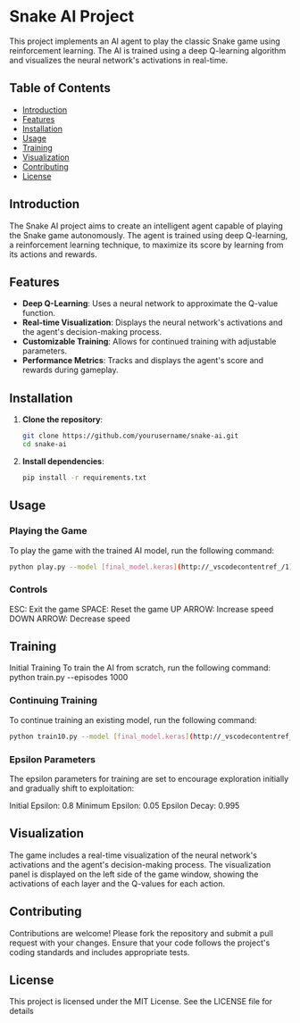 # Snake AI Project

This project implements an AI agent to play the classic Snake game using reinforcement learning. The AI is trained using a deep Q-learning algorithm and visualizes the neural network's activations in real-time.

## Table of Contents

- [Introduction](#introduction)
- [Features](#features)
- [Installation](#installation)
- [Usage](#usage)
- [Training](#training)
- [Visualization](#visualization)
- [Contributing](#contributing)
- [License](#license)

## Introduction

The Snake AI project aims to create an intelligent agent capable of playing the Snake game autonomously. The agent is trained using deep Q-learning, a reinforcement learning technique, to maximize its score by learning from its actions and rewards.

## Features

- **Deep Q-Learning**: Uses a neural network to approximate the Q-value function.
- **Real-time Visualization**: Displays the neural network's activations and the agent's decision-making process.
- **Customizable Training**: Allows for continued training with adjustable parameters.
- **Performance Metrics**: Tracks and displays the agent's score and rewards during gameplay.

## Installation

1. **Clone the repository**:
    ```sh
    git clone https://github.com/yourusername/snake-ai.git
    cd snake-ai
    ```

2. **Install dependencies**:
    ```sh
    pip install -r requirements.txt
    ```

## Usage

### Playing the Game

To play the game with the trained AI model, run the following command:

```sh
python play.py --model [final_model.keras](http://_vscodecontentref_/1)
```

### Controls
ESC: Exit the game
SPACE: Reset the game
UP ARROW: Increase speed
DOWN ARROW: Decrease speed

## Training
Initial Training
To train the AI from scratch, run the following command:
python train.py --episodes 1000

### Continuing Training
To continue training an existing model, run the following command:
```sh
python train10.py --model [final_model.keras](http://_vscodecontentref_/2) --episodes 1000
```

### Epsilon Parameters
The epsilon parameters for training are set to encourage exploration initially and gradually shift to exploitation:

Initial Epsilon: 0.8
Minimum Epsilon: 0.05
Epsilon Decay: 0.995

## Visualization
The game includes a real-time visualization of the neural network's activations and the agent's decision-making process. The visualization panel is displayed on the left side of the game window, showing the activations of each layer and the Q-values for each action.

## Contributing
Contributions are welcome! Please fork the repository and submit a pull request with your changes. Ensure that your code follows the project's coding standards and includes appropriate tests.

## License
This project is licensed under the MIT License. See the LICENSE file for details